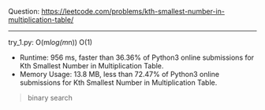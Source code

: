 Question: https://leetcode.com/problems/kth-smallest-number-in-multiplication-table/

---

try_1.py: O(m*log(m*n)) O(1)
* Runtime: 956 ms, faster than 36.36% of Python3 online submissions for Kth Smallest Number in Multiplication Table.
* Memory Usage: 13.8 MB, less than 72.47% of Python3 online submissions for Kth Smallest Number in Multiplication Table.

> binary search
